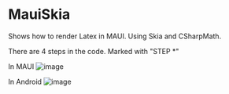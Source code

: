 # MauiSkia
Shows how to render Latex in MAUI.
Using Skia and CSharpMath.

There are 4 steps in the code. Marked with "STEP *"

In MAUI
![image](https://user-images.githubusercontent.com/10744241/187890538-c364404e-a975-4c5d-8811-a7021b67911b.png)

In Android
![image](https://user-images.githubusercontent.com/10744241/187890409-656131c6-0eb5-4edf-b3d5-8ced4034c9a1.png)
